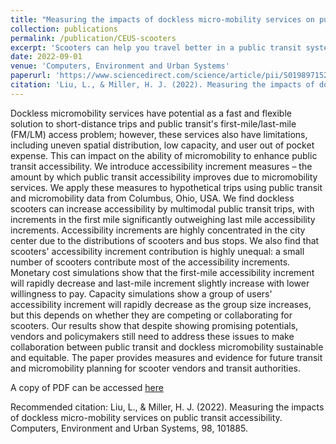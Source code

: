 ```yaml
---
title: "Measuring the impacts of dockless micro-mobility services on public transit accessibility"
collection: publications
permalink: /publication/CEUS-scooters
excerpt: 'Scooters can help you travel better in a public transit system; Well, if you are in the right place... and you have money... and you don't bring too many friends with you...'
date: 2022-09-01
venue: 'Computers, Environment and Urban Systems'
paperurl: 'https://www.sciencedirect.com/science/article/pii/S0198971522001296'
citation: 'Liu, L., & Miller, H. J. (2022). Measuring the impacts of dockless micro-mobility services on public transit accessibility. Computers, Environment and Urban Systems, 98, 101885.'
---
```


Dockless micromobility services have potential as a fast and flexible solution to short-distance trips and public transit's first-mile/last-mile (FM/LM) access problem; however, these services also have limitations, including uneven spatial distribution, low capacity, and user out of pocket expense. This can impact on the ability of micromobility to enhance public transit accessibility. We introduce accessibility increment measures – the amount by which public transit accessibility improves due to micromobility services. We apply these measures to hypothetical trips using public transit and micromobility data from Columbus, Ohio, USA. We find dockless scooters can increase accessibility by multimodal public transit trips, with increments in the first mile significantly outweighing last mile accessibility increments. Accessibility increments are highly concentrated in the city center due to the distributions of scooters and bus stops. We also find that scooters' accessibility increment contribution is highly unequal: a small number of scooters contribute most of the accessibility increments. Monetary cost simulations show that the first-mile accessibility increment will rapidly decrease and last-mile increment slightly increase with lower willingness to pay. Capacity simulations show a group of users' accessibility increment will rapidly decrease as the group size increases, but this depends on whether they are competing or collaborating for scooters. Our results show that despite showing promising potentials, vendors and policymakers still need to address these issues to make collaboration between public transit and dockless micromobility sustainable and equitable. The paper provides measures and evidence for future transit and micromobility planning for scooter vendors and transit authorities.

A copy of PDF can be accessed [here](/files/pdfs/Scooters.pdf)

Recommended citation: Liu, L., & Miller, H. J. (2022). Measuring the impacts of dockless micro-mobility services on public transit accessibility. Computers, Environment and Urban Systems, 98, 101885.
